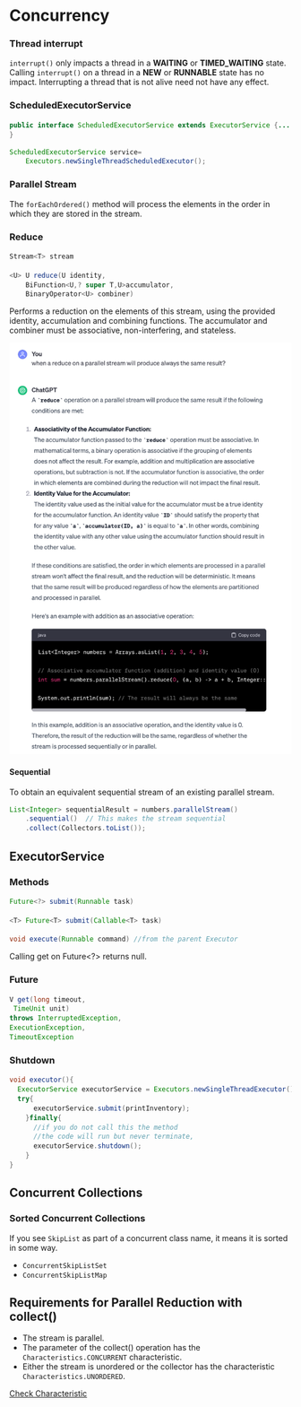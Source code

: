 # Concurrency
### Thread interrupt
`interrupt()` only impacts a thread in a **WAITING** or **TIMED_WAITING** state.  
Calling `interrupt()` on a thread in a **NEW** or **RUNNABLE** state has no impact.
Interrupting a thread that is not alive need not have any effect.

### ScheduledExecutorService
```java
public interface ScheduledExecutorService extends ExecutorService {...
}
```

```java
ScheduledExecutorService service=
    Executors.newSingleThreadScheduledExecutor();
```

### Parallel Stream
The `forEachOrdered()` method will process the elements in the order in which they are stored in the
stream.
### Reduce
```java
Stream<T> stream

<U> U reduce(U identity,
    BiFunction<U,? super T,U>accumulator,
    BinaryOperator<U> combiner)
```
Performs a reduction on the elements of this stream, using the provided identity, accumulation and
combining functions.
The accumulator and combiner must be associative, non-interfering, and stateless.

![predictable results at runtime](images/reduce-parallel-predeterminate.png)

#### Sequential
To obtain an equivalent sequential stream of an existing parallel stream.
```java
List<Integer> sequentialResult = numbers.parallelStream()
    .sequential()  // This makes the stream sequential
    .collect(Collectors.toList());
```

## ExecutorService
### Methods

```java
Future<?> submit(Runnable task)

<T> Future<T> submit(Callable<T> task)
    
void execute(Runnable command) //from the parent Executor
```
Calling get on Future<?> returns null.
### Future
```java
V get(long timeout,
 TimeUnit unit)
throws InterruptedException,
ExecutionException,
TimeoutException
```

### Shutdown
```java
void executor(){
  ExecutorService executorService = Executors.newSingleThreadExecutor();
  try{
      executorService.submit(printInventory);
    }finally{
      //if you do not call this the method
      //the code will run but never terminate,
      executorService.shutdown();
    }
}
```

## Concurrent Collections
### Sorted Concurrent Collections
If you see `SkipList` as part of a concurrent class name, it means it is sorted in some way.
 - `ConcurrentSkipListSet`
 - `ConcurrentSkipListMap`

## Requirements for Parallel Reduction with collect()
* The stream is parallel.
* The parameter of the collect() operation has the `Characteristics.CONCURRENT` characteristic.
* Either the stream is unordered or the collector has the characteristic `Characteristics.UNORDERED`.

[Check Characteristic](../src/main/java/org/enricogiurin/ocp17/book/ch13/parallelstream/CollectorCharacteristic.java)